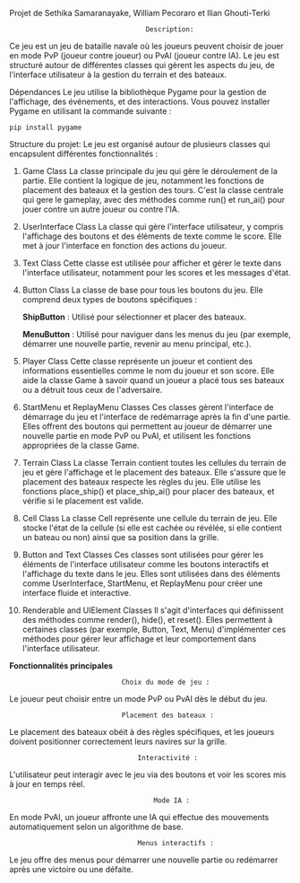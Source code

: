 Projet de Sethika Samaranayake, William Pecoraro et Ilian Ghouti-Terki

                                      Description:
Ce jeu est un jeu de bataille navale où les joueurs peuvent choisir de jouer en mode PvP (joueur contre joueur) ou PvAI (joueur contre IA). Le jeu est structuré autour de différentes classes qui gèrent les aspects du jeu, de l'interface utilisateur à la gestion du terrain et des bateaux.

Dépendances
Le jeu utilise la bibliothèque Pygame pour la gestion de l'affichage, des événements, et des interactions. Vous pouvez installer Pygame en utilisant la commande suivante :


    pip install pygame

Structure du projet:
Le jeu est organisé autour de plusieurs classes qui encapsulent différentes fonctionnalités :

1. Game Class
La classe principale du jeu qui gère le déroulement de la partie. Elle contient la logique de jeu, notamment les fonctions de placement des bateaux et la gestion des tours. C'est la classe centrale qui gere le gameplay, avec des méthodes comme run() et run_ai() pour jouer contre un autre joueur ou contre l'IA.

2. UserInterface Class
La classe qui gère l'interface utilisateur, y compris l'affichage des boutons et des éléments de texte comme le score. Elle met à jour l'interface en fonction des actions du joueur.

3. Text Class
Cette classe est utilisée pour afficher et gérer le texte dans l'interface utilisateur, notamment pour les scores et les messages d'état.

4. Button Class
La classe de base pour tous les boutons du jeu. Elle comprend deux types de boutons spécifiques :

    __ShipButton__ : Utilisé pour sélectionner et placer des bateaux.

    __MenuButton__ : Utilisé pour naviguer dans les menus du jeu (par exemple, démarrer une nouvelle partie, revenir au menu principal, etc.).
5. Player Class
Cette classe représente un joueur et contient des informations essentielles comme le nom du joueur et son score. Elle aide la classe Game à savoir quand un joueur a placé tous ses bateaux ou a détruit tous ceux de l'adversaire.

6. StartMenu et ReplayMenu Classes
Ces classes gèrent l'interface de démarrage du jeu et l'interface de redémarrage après la fin d'une partie. Elles offrent des boutons qui permettent au joueur de démarrer une nouvelle partie en mode PvP ou PvAI, et utilisent les fonctions appropriées de la classe Game.

7. Terrain Class
La classe Terrain contient toutes les cellules du terrain de jeu et gère l'affichage et le placement des bateaux. Elle s'assure que le placement des bateaux respecte les règles du jeu. Elle utilise les fonctions place_ship() et place_ship_ai() pour placer des bateaux, et vérifie si le placement est valide.

8. Cell Class
La classe Cell représente une cellule du terrain de jeu. Elle stocke l'état de la cellule (si elle est cachée ou révélée, si elle contient un bateau ou non) ainsi que sa position dans la grille.

9. Button and Text Classes
Ces classes sont utilisées pour gérer les éléments de l'interface utilisateur comme les boutons interactifs et l'affichage du texte dans le jeu. Elles sont utilisées dans des éléments comme UserInterface, StartMenu, et ReplayMenu pour créer une interface fluide et interactive.

10. Renderable and UIElement Classes
Il s'agit d'interfaces qui définissent des méthodes comme render(), hide(), et reset(). Elles permettent à certaines classes (par exemple, Button, Text, Menu) d'implémenter ces méthodes pour gérer leur affichage et leur comportement dans l'interface utilisateur.

__Fonctionnalités principales__

                                Choix du mode de jeu : 

Le joueur peut choisir entre un mode PvP ou PvAI dès le début du jeu.


                                Placement des bateaux : 

Le placement des bateaux obéit à des règles spécifiques, et les joueurs doivent positionner correctement leurs navires sur la grille.
                                    
                                    Interactivité :
L'utilisateur peut interagir avec le jeu via des boutons et voir les scores mis à jour en temps réel.

                                        Mode IA : 
En mode PvAI, un joueur affronte une IA qui effectue des mouvements automatiquement selon un algorithme de base.

                                    
                                    Menus interactifs : 
Le jeu offre des menus pour démarrer une nouvelle partie ou redémarrer après une victoire ou une défaite.
